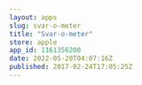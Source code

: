 ```yaml
---
layout: apps
slug: svar-o-meter
title: "Svar-o-meter"
store: apple
app_id: 1161356200
date: 2022-05-20T04:07:16Z
published: 2017-02-24T17:05:25Z
---
```

